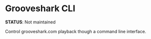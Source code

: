 # Grooveshark CLI

**STATUS**: Not maintained

Control grooveshark.com playback though a command line interface.
